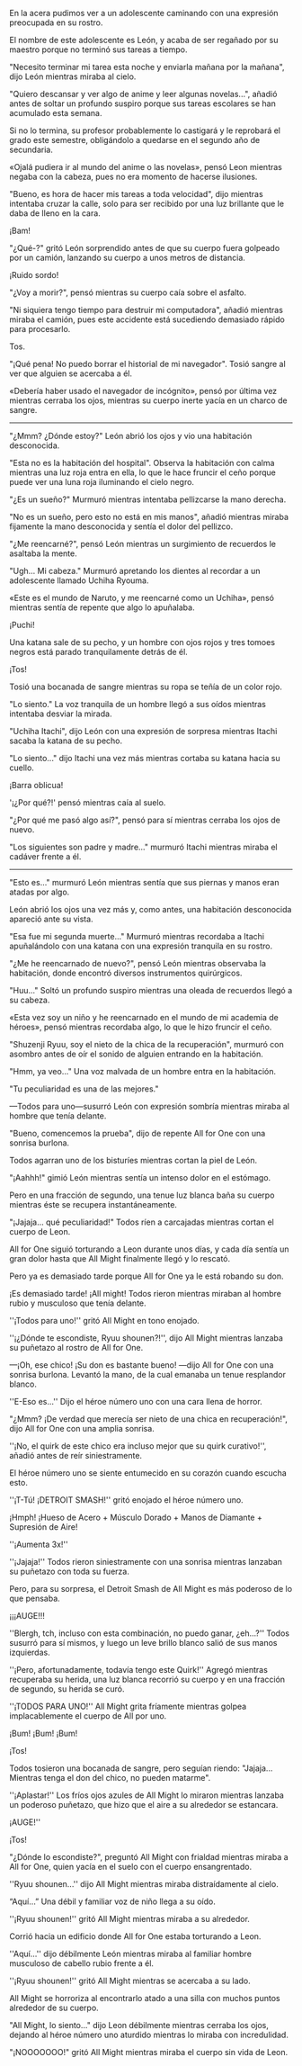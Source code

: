 
En la acera pudimos ver a un adolescente caminando con una expresión preocupada en su rostro.

El nombre de este adolescente es León, y acaba de ser regañado por su maestro porque no terminó sus tareas a tiempo.

"Necesito terminar mi tarea esta noche y enviarla mañana por la mañana", dijo León mientras miraba al cielo.

"Quiero descansar y ver algo de anime y leer algunas novelas...", añadió antes de soltar un profundo suspiro porque sus tareas escolares se han acumulado esta semana.

Si no lo termina, su profesor probablemente lo castigará y le reprobará el grado este semestre, obligándolo a quedarse en el segundo año de secundaria.

«Ojalá pudiera ir al mundo del anime o las novelas», pensó Leon mientras negaba con la cabeza, pues no era momento de hacerse ilusiones.

"Bueno, es hora de hacer mis tareas a toda velocidad", dijo mientras intentaba cruzar la calle, solo para ser recibido por una luz brillante que le daba de lleno en la cara.

¡Bam!

"¿Qué-?" gritó León sorprendido antes de que su cuerpo fuera golpeado por un camión, lanzando su cuerpo a unos metros de distancia.

¡Ruido sordo!

"¿Voy a morir?", pensó mientras su cuerpo caía sobre el asfalto.

"Ni siquiera tengo tiempo para destruir mi computadora", añadió mientras miraba el camión, pues este accidente está sucediendo demasiado rápido para procesarlo.

Tos.

"¡Qué pena! No puedo borrar el historial de mi navegador". Tosió sangre al ver que alguien se acercaba a él.

«Debería haber usado el navegador de incógnito», pensó por última vez mientras cerraba los ojos, mientras su cuerpo inerte yacía en un charco de sangre.

------------

"¿Mmm? ¿Dónde estoy?" León abrió los ojos y vio una habitación desconocida.

"Esta no es la habitación del hospital". Observa la habitación con calma mientras una luz roja entra en ella, lo que le hace fruncir el ceño porque puede ver una luna roja iluminando el cielo negro.

"¿Es un sueño?" Murmuró mientras intentaba pellizcarse la mano derecha.

"No es un sueño, pero esto no está en mis manos", añadió mientras miraba fijamente la mano desconocida y sentía el dolor del pellizco.

"¿Me reencarné?", pensó León mientras un surgimiento de recuerdos le asaltaba la mente.

"Ugh... Mi cabeza." Murmuró apretando los dientes al recordar a un adolescente llamado Uchiha Ryouma.

«Este es el mundo de Naruto, y me reencarné como un Uchiha», pensó mientras sentía de repente que algo lo apuñalaba.

¡Puchi!

Una katana sale de su pecho, y un hombre con ojos rojos y tres tomoes negros está parado tranquilamente detrás de él.

¡Tos!

Tosió una bocanada de sangre mientras su ropa se teñía de un color rojo.

"Lo siento." La voz tranquila de un hombre llegó a sus oídos mientras intentaba desviar la mirada.

"Uchiha Itachi", dijo León con una expresión de sorpresa mientras Itachi sacaba la katana de su pecho.

"Lo siento..." dijo Itachi una vez más mientras cortaba su katana hacia su cuello.

¡Barra oblicua!

'¡¿Por qué?!' pensó mientras caía al suelo.

"¿Por qué me pasó algo así?", pensó para sí mientras cerraba los ojos de nuevo.

"Los siguientes son padre y madre..." murmuró Itachi mientras miraba el cadáver frente a él.

----------------

"Esto es..." murmuró León mientras sentía que sus piernas y manos eran atadas por algo.

León abrió los ojos una vez más y, como antes, una habitación desconocida apareció ante su vista.

"Esa fue mi segunda muerte..." Murmuró mientras recordaba a Itachi apuñalándolo con una katana con una expresión tranquila en su rostro.

"¿Me he reencarnado de nuevo?", pensó León mientras observaba la habitación, donde encontró diversos instrumentos quirúrgicos.

"Huu..." Soltó un profundo suspiro mientras una oleada de recuerdos llegó a su cabeza.

«Esta vez soy un niño y he reencarnado en el mundo de mi academia de héroes», pensó mientras recordaba algo, lo que le hizo fruncir el ceño.

"Shuzenji Ryuu, soy el nieto de la chica de la recuperación", murmuró con asombro antes de oír el sonido de alguien entrando en la habitación.

"Hmm, ya veo..." Una voz malvada de un hombre entra en la habitación.

"Tu peculiaridad es una de las mejores."

—Todos para uno—susurró León con expresión sombría mientras miraba al hombre que tenía delante.

"Bueno, comencemos la prueba", dijo de repente All for One con una sonrisa burlona.

Todos agarran uno de los bisturíes mientras cortan la piel de León.

"¡Aahhh!" gimió León mientras sentía un intenso dolor en el estómago.

Pero en una fracción de segundo, una tenue luz blanca baña su cuerpo mientras éste se recupera instantáneamente.

"¡Jajaja... qué peculiaridad!" Todos ríen a carcajadas mientras cortan el cuerpo de Leon.

All for One siguió torturando a Leon durante unos días, y cada día sentía un gran dolor hasta que All Might finalmente llegó y lo rescató.

Pero ya es demasiado tarde porque All for One ya le está robando su don.

¡Es demasiado tarde! ¡All might! Todos rieron mientras miraban al hombre rubio y musculoso que tenía delante.

''¡Todos para uno!'' gritó All Might en tono enojado.

''¡¿Dónde te escondiste, Ryuu shounen?!'', dijo All Might mientras lanzaba su puñetazo al rostro de All for One.

—¡Oh, ese chico! ¡Su don es bastante bueno! —dijo All for One con una sonrisa burlona. Levantó la mano, de la cual emanaba un tenue resplandor blanco.

''E-Eso es...'' Dijo el héroe número uno con una cara llena de horror.

"¿Mmm? ¡De verdad que merecía ser nieto de una chica en recuperación!", dijo All for One con una amplia sonrisa.

''¡No, el quirk de este chico era incluso mejor que su quirk curativo!'', añadió antes de reír siniestramente.

El héroe número uno se siente entumecido en su corazón cuando escucha esto.

''¡T-Tú! ¡DETROIT SMASH!'' gritó enojado el héroe número uno.

¡Hmph! ¡Hueso de Acero + Músculo Dorado + Manos de Diamante + Supresión de Aire!

''¡Aumenta 3x!''

''¡Jajaja!'' Todos rieron siniestramente con una sonrisa mientras lanzaban su puñetazo con toda su fuerza.

Pero, para su sorpresa, el Detroit Smash de All Might es más poderoso de lo que pensaba.

¡¡¡AUGE!!!

''Blergh, tch, incluso con esta combinación, no puedo ganar, ¿eh...?'' Todos susurró para sí mismos, y luego un leve brillo blanco salió de sus manos izquierdas.

''¡Pero, afortunadamente, todavía tengo este Quirk!'' Agregó mientras recuperaba su herida, una luz blanca recorrió su cuerpo y en una fracción de segundo, su herida se curó.

''¡TODOS PARA UNO!'' All Might grita fríamente mientras golpea implacablemente el cuerpo de All por uno.

¡Bum! ¡Bum! ¡Bum!

¡Tos!

Todos tosieron una bocanada de sangre, pero seguían riendo: "Jajaja... Mientras tenga el don del chico, no pueden matarme".

''¡Aplastar!'' Los fríos ojos azules de All Might lo miraron mientras lanzaba un poderoso puñetazo, que hizo que el aire a su alrededor se estancara.

¡AUGE!''

¡Tos!

"¿Dónde lo escondiste?", preguntó All Might con frialdad mientras miraba a All for One, quien yacía en el suelo con el cuerpo ensangrentado.

''Ryuu shounen...'' dijo All Might mientras miraba distraídamente al cielo.

“Aquí…” Una débil y familiar voz de niño llega a su oído.

''¡Ryuu shounen!'' gritó All Might mientras miraba a su alrededor.

Corrió hacia un edificio donde All for One estaba torturando a Leon.

''Aquí...'' dijo débilmente León mientras miraba al familiar hombre musculoso de cabello rubio frente a él.

''¡Ryuu shounen!'' gritó All Might mientras se acercaba a su lado.

All Might se horroriza al encontrarlo atado a una silla con muchos puntos alrededor de su cuerpo.

"All Might, lo siento..." dijo Leon débilmente mientras cerraba los ojos, dejando al héroe número uno aturdido mientras lo miraba con incredulidad.

"¡NOOOOOOO!" gritó All Might mientras miraba el cuerpo sin vida de Leon.